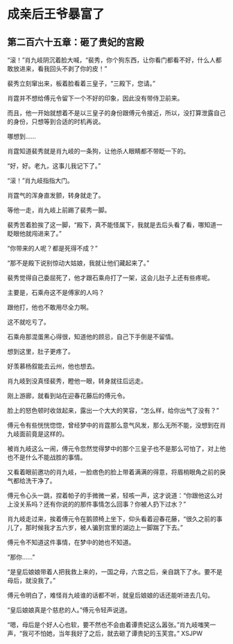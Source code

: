 # 成亲后王爷暴富了 
 ## 第二百六十五章：砸了贵妃的宫殿
  “滚！”肖九岐阴沉着脸大喊，“裴秀，你个狗东西，让你看门都看不好，什么人都敢放进来，看我回头不剥了你的皮！”  
  
 裴秀立刻窜出来，板着脸看着三皇子，“三殿下，您请。”  
  
 肖霆并不想给傅元令留下一个不好的印象，因此没有带侍卫前来。  
  
 而且，他一开始就想着不是以三皇子的身份跟傅元令接近，所以，没打算泄露自己的身份，只想等到合适的时机再说。  
  
 哪想到……  
  
 肖霆知道裴秀就是肖九岐的一条狗，让他杀人眼睛都不带眨一下的。  
  
 “好，好。老九，这事儿我记下了。”  
  
 “滚！”肖九岐指指大门。  
  
 肖霆气的浑身直发颤，转身就走了。  
  
 等他一走，肖九岐上前踢了裴秀一脚。  
  
 裴秀苦着脸挨了这一脚，“殿下，真不能怪属下，我就是去后头看了看，哪知道一眨眼他就闯进来了。”  
  
 “你带来的人呢？都是死得不成？”  
  
 “那不是殿下说别惊动大姑娘，我就让他们藏起来了。”  
  
 裴秀觉得自己委屈死了，他才跟石乘舟打了一架，这会儿肚子上还有些疼呢。  
  
 主要是，石乘舟这不是傅家的人吗？  
  
 跟他打，他也不敢用尽全力啊。  
  
 这不就吃亏了。  
  
 石乘舟那混蛋黑心得很，知道他的顾忌，自己下手倒是不留情。  
  
 想到这里，肚子更疼了。  
  
 好羡慕杨叙能去云州，他也想去。  
  
 肖九岐到没真怪裴秀，瞪他一眼，转身就往后远走。  
  
 刚上游廊，就看到站在迎春花藤后的傅元令。  
  
 脸上的怒色顿时收敛起来，露出一个大大的笑容，“怎么样，给你出气了没有？”  
  
 傅元令有些恍恍惚惚，曾经梦中的肖霆那么意气风发，那么无所不能，没想到在肖九岐面前竟是这样的。  
  
 被肖九岐这么一闹，傅元令忽然觉得梦中的那个三皇子也不是那么可怕了，对上他也不是什么不能战胜的事情。  
  
 又看着眼前邀功的肖九岐，一脸痞色的脸上带着满满的得意，将眉梢眼角之前的戾气都给洗干净了。  
  
 傅元令心头一跳，捏着帕子的手微微一紧，轻咳一声，这才说道：“你跟他这么对上没关系吗？还有你说的的那件事情怎么回事？你被人扔下过水？”  
  
 肖九岐走过来，挨着傅元令在鹅颈椅上坐下，仰头看着迎春花藤，“很久之前的事儿了，那时候我才五六岁，被人骗到宫里的湖边上一脚踹了下去。”  
  
 傅元令不知道这件事情，在梦中的她也不知道。  
  
 “那你……”  
  
 “是皇后娘娘带着人把我救上来的，一国之母，六宫之后，亲自跳下了水。要不是母后，就没我了。”  
  
 傅元令明白了，难怪肖九岐谁的话都不听，就皇后娘娘的话还能听进去几句。  
  
 “皇后娘娘真是个慈悲的人。”傅元令轻声说道。  
  
 “嗯，母后是个好人心也软，要不然也不会由着谭贵妃这么嚣张。”肖九岐嗤笑一声，“我可不怕她，当年我好了之后，就去砸了谭贵妃的玉芙宫。” 
XSJPW